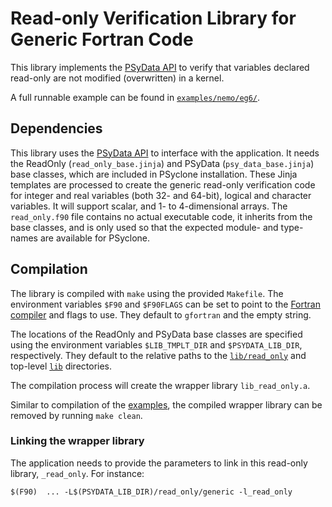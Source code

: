 # Read-only Verification Library for Generic Fortran Code

This library implements the [PSyData API](
https://psyclone.readthedocs.io/en/latest/psy_data.html#read-only-verification-library-for-generic-fortran)
to verify that variables declared read-only are not modified (overwritten) in
a kernel.

A full runnable example can be found in [``examples/nemo/eg6/``](
https://github.com/stfc/PSyclone/tree/master/examples/nemo/eg6).

## Dependencies

This library uses the [PSyData API](
https://psyclone.readthedocs.io/en/stable/psy_data.html) to interface
with the application. It needs the ReadOnly (``read_only_base.jinja``) and
PSyData (``psy_data_base.jinja``) base classes, which are included in PSyclone
installation. These Jinja templates are processed to create
the generic read-only verification code for integer and real variables (both
32- and 64-bit), logical and character variables. It will support scalar, and
1- to 4-dimensional arrays. The ``read_only.f90`` file contains no actual
executable code, it inherits from the base classes, and is only used so that
the expected module- and type-names are available for PSyclone.

## Compilation

The library is compiled with ``make`` using the provided ``Makefile``. The
environment variables ``$F90`` and ``$F90FLAGS`` can be set to point to the
[Fortran compiler](./../../README.md#compilation) and flags to use. They
default to ``gfortran`` and the empty string.

The locations of the ReadOnly and PSyData base classes are specified
using the environment variables ``$LIB_TMPLT_DIR`` and ``$PSYDATA_LIB_DIR``,
respectively. They default to the relative paths to the
[``lib/read_only``](./../) and top-level [``lib``](./../../) directories.

The compilation process will create the wrapper library ``lib_read_only.a``.

Similar to compilation of the [examples](
https://psyclone.readthedocs.io/en/latest/examples.html#compilation), the
compiled wrapper library can be removed by running ``make clean``. 

### Linking the wrapper library

The application needs to provide the parameters to link in this read-only
library, ``_read_only``. For instance:

```shell
$(F90)  ... -L$(PSYDATA_LIB_DIR)/read_only/generic -l_read_only
```

<!--
## Licence

-------------------------------------------------------------------------------

BSD 3-Clause License

Copyright (c) 2025, Science and Technology Facilities Council.
All rights reserved.

Redistribution and use in source and binary forms, with or without
modification, are permitted provided that the following conditions are met:

* Redistributions of source code must retain the above copyright notice, this
  list of conditions and the following disclaimer.

* Redistributions in binary form must reproduce the above copyright notice,
  this list of conditions and the following disclaimer in the documentation
  and/or other materials provided with the distribution.

* Neither the name of the copyright holder nor the names of its
  contributors may be used to endorse or promote products derived from
  this software without specific prior written permission.

THIS SOFTWARE IS PROVIDED BY THE COPYRIGHT HOLDERS AND CONTRIBUTORS
"AS IS" AND ANY EXPRESS OR IMPLIED WARRANTIES, INCLUDING, BUT NOT
LIMITED TO, THE IMPLIED WARRANTIES OF MERCHANTABILITY AND FITNESS
FOR A PARTICULAR PURPOSE ARE DISCLAIMED. IN NO EVENT SHALL THE
COPYRIGHT HOLDER OR CONTRIBUTORS BE LIABLE FOR ANY DIRECT, INDIRECT,
INCIDENTAL, SPECIAL, EXEMPLARY, OR CONSEQUENTIAL DAMAGES (INCLUDING,
BUT NOT LIMITED TO, PROCUREMENT OF SUBSTITUTE GOODS OR SERVICES;
LOSS OF USE, DATA, OR PROFITS; OR BUSINESS INTERRUPTION) HOWEVER
CAUSED AND ON ANY THEORY OF LIABILITY, WHETHER IN CONTRACT, STRICT
LIABILITY, OR TORT (INCLUDING NEGLIGENCE OR OTHERWISE) ARISING IN
ANY WAY OUT OF THE USE OF THIS SOFTWARE, EVEN IF ADVISED OF THE
POSSIBILITY OF SUCH DAMAGE.

-------------------------------------------------------------------------------
Authors: J. Henrichs, Bureau of Meteorology,
-->
